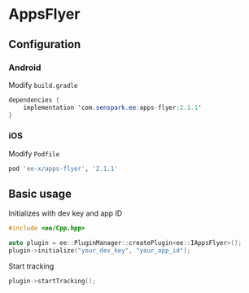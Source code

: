 # AppsFlyer
## Configuration
### Android
Modify `build.gradle`
```java
dependencies {
    implementation 'com.senspark.ee:apps-flyer:2.1.1'
}
```

### iOS
Modify `Podfile`
```ruby
pod 'ee-x/apps-flyer', '2.1.1'
```

## Basic usage
Initializes with dev key and app ID
```cpp
#include <ee/Cpp.hpp>

auto plugin = ee::PluginManager::createPlugin<ee::IAppsFlyer>();
plugin->initialize("your_dev_key", "your_app_id");
```

Start tracking
```cpp
plugin->startTracking();
```